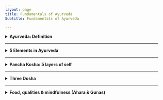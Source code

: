 ```yaml
---
layout: page
title: Fundamentals of Ayurveda
Subtitle: Fundamentals of Ayurveda

---
```


<details>

<summary style="font-weight:bold;">Ayurveda: Definition </summary> 

<p>
Ayurveda, derived from the Sanskrit words "ayur" (life) and "veda" (science or knowledge), is an ancient holistic healing system that originated in India over 5,000 years ago. It is often referred to as the "science of life" and aims to promote optimal health through a comprehensive approach addressing the mind, body, and spirit.
</p>

<p>
स्वस्थस्य स्वास्थ्य रक्षणं, आतुरस्य विकार प्रशमनं। 
<br>
Swasthasya Swasthya Rakshanam, Aturasya Vikar Prashamanam cha!
<br>
Meaning: (Ayurveda) maintain the well-being of those who are healthy and to alleviate the ailments of those who are ill. Ayurveda's focus extends beyond mere absence of physical disease, emphasizing the maintenance of overall health.
<p>
The following indicators suggest a state of good health:
<p>
<b>Agni (अग्नि)</b>: Regular hunger and efficient digestion.<br>
<b>Mala (मल)</b>: Proper elimination of bodily wastes.<br>
<b>Nidra (निद्रा)</b>: Quality sleep and refreshed awakening.<br>
<b>Bala (बल)</b>: Natural strength and robust immunity.<br>
<b>Manas Prasannata (मनः प्रसन्नता)</b>: Mental tranquility and contentment.<br>
<b>Ojas (ओजस्)</b>: Stable energy levels throughout the day.<br>
<b>Dosha Samya (दोष साम्य)</b>: Balance of Vata, Pitta, and Kapha.<br>
<b>Dhatu Sarata (धातु सारता)</b>: Optimal functioning of tissues and waste products.<br>
<b>Indriya Prasannata (इन्द्रिय प्रसन्नता)</b>: Well-functioning senses and mental clarity.<br>
<b>Atma Bodha (आत्म बोध)</b>: Sense of spiritual well-being.<br>
<b>Ritu Satmya (ऋतु सात्म्य)</b>: Adaptability to seasonal changes.<br>
<b>Dinacharya (दिनचर्या)</b>: Following a healthy daily routine.<br>
<b>Sadvritta (सद्वृत्त)</b>: Practicing good conduct and social hygiene.<br>

</details>

---

<details>

<summary style="font-weight:bold;">5 Elements in Ayurveda </summary>
<p>
In the ancient Sanskrit texts of Ayurveda, particularly the Charaka Samhita and Sushruta Samhita, we find profound teachings about the Pancha Mahabhuta - the Five Great Elements. These elements - Akasha (Ether), Vayu (Air), Agni (Fire), Jala (Water), and Prithvi (Earth) - are not merely physical substances, but rather the fundamental principles that govern all of creation.
</p>

<b>Akasha: The Essence of Space (Ether)</b>
<p>
In Ayurveda, Akasha represents space and is associated with the ears and sound. Modern medicine recognizes the importance of cellular spaces and interstitial fluids in maintaining homeostasis. The concept of Akasha may relate to the extracellular matrix and its role in cell signaling and tissue function. The Taittiriya Upanishad speaks of Akasha as the primordial element from which all others emerge. It is described as subtle, all-pervading, and the container for all existence. 
</p>

<b>Vayu: The Breath of Life (Air)</b>
<br>
Vayu governs movement and is linked to the skin and touch. Prana, the vital life force, is a manifestation of Vayu. In Ayurvedic physiology, Vayu governs all bodily movements, from the beating of our hearts to the flow of our thoughts. This element's properties align with our current understanding of the nervous system and cellular respiration. The movement of nerve impulses and the exchange of gases in the lungs exemplify Vayu's principles in action.
</p>

<b>Agni: The Transformative Fire</b>
<br>
Agni is the element of transformation, associated with vision and metabolism. The Charaka Samhita emphasizes its role in digestion, metabolism, and the conversion of food into bodily tissues. In modern physiology, we can draw parallels between Agni and the body's metabolic processes, including enzyme function and the electron transport chain in mitochondria.
</p>

<b>Jala: The Flowing Waters</b>
<br>
Jala represents cohesion and fluidity, connected to taste and bodily fluids. This concept aligns with our understanding of blood plasma, lymph, and the importance of hydration in maintaining cellular function and overall health.
</p>

<b>Prithvi: The Stable Earth</b>
<br>
Prithvi provides structure and stability, associated with smell and solid tissues. In contemporary terms, we can relate this to the musculoskeletal system, connective tissues, and the body's structural components.
</p>
<br>
As we delve deeper into Ayurvedic wisdom, we see how these elements combine to form the three doshas - Vata, Pitta, and Kapha - which are central to Ayurvedic diagnosis and treatment. By working with these elemental principles, Ayurveda offers a profound path to health and self-realization, rooted in the timeless wisdom of ancient India.
</p>

</details>

---

<details>

<summary style="font-weight:bold;">Pancha Kosha: 5 layers of self </summary>

<p>
Pancha means "five" in Sanskrit, and Kosha means "sheath" or "layer." The Pancha Koshas are five interconnected layers of our existence, each one more subtle than the last.
</p>

<b>Annamaya Kosha: The Physical Layer</b>
<br>
This is our outermost layer – the physical body we can see and touch. It's called Annamaya because it's nourished by food (Anna). In Ayurveda, we focus on proper nutrition and exercise to keep this layer healthy.
</p>

<b>Pranamaya Kosha: The Energy Layer</b>
<br>
Just beneath our physical body lies our energy body. This layer is all about the life force, or Prana, that animates us. Pranayama (breathing exercises) and yoga asanas work directly with this kosha.
</p>

<b>Manomaya Kosha: The Mental Layer</b>
<br>
Our thoughts, emotions, and sensory experiences make up this layer. It's where our likes, dislikes, and daily mental chatter reside. Meditation and mindfulness practices can help balance this kosha.
</p>

<b>Vijnanamaya Kosha: The Wisdom Layer</b>
<br>
This is our intellectual and intuitive layer. It's where we process information, make decisions, and tap into our higher wisdom. Studying spiritual texts and practicing self-reflection nurtures this kosha.
</p>

<b>Anandamaya Kosha: The Bliss Layer</b>
<br>
The innermost layer is pure bliss. It's our connection to universal consciousness and our true nature. Deep meditation and spiritual practices help us access this layer.
</p>

<img src="https://github.com/user-attachments/assets/7f8a9e1e-2795-4b19-82d7-8e9a9893e17f" alt="Pancha Kosha" class="pic">

<p>
In Ayurveda, true health and happiness come from balancing all these layers. When we only focus on the physical body, we miss out on the deeper aspects of our being that influence our well-being. Remember, the journey through the Pancha Koshas is a lifelong exploration. Be patient and compassionate with yourself as you delve deeper into each layer. With time and practice, you'll discover a profound sense of wholeness and connection to your true self.
</p>

</details>

---

<details>

<summary style="font-weight:bold;">Three Dosha </summary>

<p>
In Ayurveda, "dosha" refers to the three fundamental bodily humors: Vata, Pitta, and Kapha. These doshas govern the body's physiological and psychological functions, and their balance is crucial for maintaining health. The term "dosha" is derived from the Sanskrit word 'dus,' meaning 'to err,' implying a tendency to become imbalanced or faulty. In their balanced state, known as "prakrti," doshas support health and well-being. However, when imbalanced, or in their "vikrti" state, they can disrupt bodily tissues (dhatus) and lead to illness. Each dosha has distinct characteristics and influences different aspects of the body and mind, contributing to an individual's unique constitution.
</p>

<p>
These doshas are not merely abstract concepts but dynamic forces that shape our individual constitutions. Let's explore each dosha in detail:
</p>

<b>Vata: The Energy of Movement</b>
<br>
Vata embodies the elements of air and ether.
Vata is responsible for all movement, motion, and flow throughout the body (both gross and subtle body). It governs all bodily activities, ensuring that processes such as circulation, respiration, and nerve impulses function smoothly.
</p>

<b>Pitta: The Energy of Transformation</b>
<br>
Pitta represents fire and water elements. 
Pitta dosha is associated with metabolism at every level of the body. It governs all transformations, including digestion, absorption, and assimilation, at the organ, tissue, and cellular levels.
</p>

<b>Kapha: The Energy of Structure</b>
<br>
Kapha combines earth and water elements. 
Kapha dosha provides structure and stability to the body. It is involved in building, maintenance, and repair processes, ensuring that every cell, tissue, and organ system is well-structured and supported.
</p>

<p>
The key to health in Ayurveda lies in maintaining a balance of these doshas. When in equilibrium, they support vitality and well-being. However, imbalances can lead to dis-ease. 
</p>

</details>

---

<details>

<summary style="font-weight:bold;"> Food, qualities & mindfulness (Ahara & Gunas) </summary>

<p>

Ahara (food) is a key principle in Ayurveda, encompassing not just food but also sensory inputs from our five senses. This holistic view highlights the significance of diet and lifestyle in achieving health, happiness, and harmony.
<p>
  
<b>Three Gunas: </b>
<br>
Nature's Fundamental Qualities. In Sanskrit, "Guna" refers to the qualities that define all matter and energy. Ayurveda identifies three primary Gunas:
<p>
<b>Sattva</b>: Clarity, balance, harmony, and well-being.
<br>
<b>Rajas</b>: Activity, change, passion, and stimulation.
<br>
<b>Tamas</b>: Inertia, heaviness, and resistance to change.
<br>
Each Guna exists in varying proportions within nature and ourselves. While all are essential, an excess of any can be harmful. For example, moderate Tamas is necessary for rest, but too much leads to lethargy. Rajas drives motivation but can cause anxiety in excess. Sattva fosters clarity and peace but must be balanced with the other Gunas for practical living.
<br>
  
<b>The Mind-Food Connection in Ayurveda</b>
As per Ayurveda, food affects both body and mind.
<p>
<b>Sattvic Foods</b>: Pure and nourishing; promote clarity and calmness (e.g., fresh, organic foods).
<br>
<b>Rajasic Foods</b>: Stimulating; can induce restlessness (e.g., spicy or sour foods).
<br>
<b>Tamasic Foods</b>: Heavy and dull; may lead to lethargy (e.g., stale or over-processed foods).
<br>
  
<b>Eight Principles of Eating:</b><br>
Ayurveda outlines eight principles that govern healthy eating practices:<br>
<br>
1. <b>Prakriti</b>: The nature of the food.<br>
2. <b>Karana</b>: The processing method of the food.<br>
3. <b>Samyoga</b>: Proper compatibility of food combinations.<br>
4. <b>Rashi</b>: Quantity of food consumed.<br>
5. <b>Kala</b>: Timing of food intake.<br>
6. <b>Upayoga</b>: The appropriate use of food.<br>
7. <b>Samskara</b>: The effects of cooking methods on food.<br>
8. <b>Viruddha</b>: Incompatibility in food combinations.<br>

The objective is not to eliminate any Guna but to achieve a harmonious balance. Increasing Sattva while moderating Rajas and Tamas is ideal for optimal health. By understanding these qualities, we can make informed dietary choices that enhance our well-being.
<p>

<details open>
<summary>Table of Food Types</summary>

<table>
    <thead>
        <tr>
            <th>Food Type</th>
            <th>Sattvic</th>
            <th>Rajasic</th>
            <th>Tamasic</th>
        </tr>
    </thead>
    <tbody>
        <tr>
            <td>Fruits</td>
            <td>Mango, Pomegranate, Coconut, Figs, Peaches, Berries (e.g., blueberries, strawberries), Oranges, Apples, Grapes</td>
            <td>Sour Fruits (e.g., lemons), Bananas, Guava, Cherries, Pineapple, Kiwi</td>
            <td>Avocado, Watermelon, Plums, Apricots, Dried Fruits (e.g., raisins)</td>
        </tr>
        <tr>
            <td>Grains</td>
            <td>Rice, Tapioca, Blue Corn, Quinoa, Barley, Oats</td>
            <td>Millet, Corn, Buckwheat, Rye</td>
            <td>Wheat, Brown Rice</td>
        </tr>
        <tr>
            <td>Vegetables</td>
            <td>Sweet Potato, Lettuce, Parsley, Sprouts, Yellow Squash, Carrots, Beets, Zucchini, Pumpkin</td>
            <td>Potato, Cauliflower, Broccoli, Spinach, Pickles, Bell Peppers</td>
            <td>Mushrooms, Garlic, Onions</td>
        </tr>
        <tr>
            <td>Beans</td>
            <td>Mung Beans, Yellow Lentils (Moong Dal), Kidney Beans (Rajma), Lima Beans, Chickpeas</td>
            <td>Red Lentils (Masoor Dal), Toor Dal (Pigeon Peas), Adzuki Beans</td>
            <td>Urad Dal (Black Gram), Black Beans, Pinto Beans</td>
        </tr>
    </tbody>
</table>

</details>
